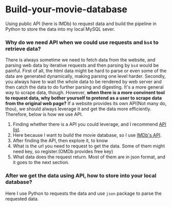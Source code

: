 # Build-your-movie-database
Using public API (here is IMDb) to request data and build the pipeline in Python to store the data into my local MySQL sever.

### Why do we need API when we could use requests and <code>bs4</code> to retrieve data?
There is always sometime we need to fetch data from the website, and parsing web data by iterative requests and then parsing by <code>bs4</code> would be painful. First of all, the html data might be hard to parse or even some of the data are generated dynamically, making parsing one level harder. Secondly, you always have to wait the whole data to be rendered by web server and then catch the data to do further parsing and digesting. It's a more general way to scrape data, though. However, **when there is a more convinent tool to request data, why bother yourself to pretend as a user to scrape data from the original web page?** If a website provides its own API(Not many do, thou), we should always leverage it and get the data more efficiently. Therefore, below is how we use API.

1. Finding whether there is a API you could leverage, and I recommend [API list](https://apilist.fun/). 
2. Here because I want to build the movie database, so I use [IMDb's API](http://www.omdbapi.com/).
3. After finding the API, then explore it, to know
  1. What is the url you need to request to get the data. Some of them might need key, so register.(OMDb provides free key)
  2. What data does the request return. Most of them are in json format, and it goes to the next section.



### After we get the data using API, how to store into your local database?
Here I use Python to requests the data and use <code>json</code> package to parse the requested data.
